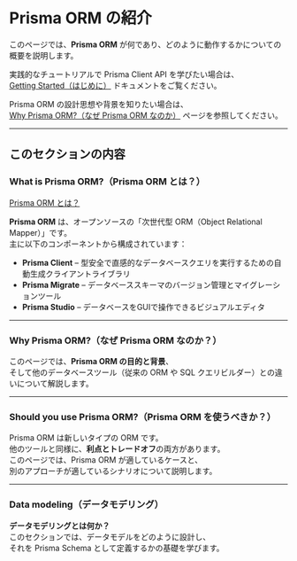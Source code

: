 # Prisma ORM の紹介

このページでは、**Prisma ORM** が何であり、どのように動作するかについての概要を説明します。

実践的なチュートリアルで Prisma Client API を学びたい場合は、  
[Getting Started（はじめに）](https://www.prisma.io/docs/getting-started) ドキュメントをご覧ください。

Prisma ORM の設計思想や背景を知りたい場合は、  
[Why Prisma ORM?（なぜ Prisma ORM なのか）](https://www.prisma.io/docs/orm/overview/why-prisma-orm) ページを参照してください。

---

## このセクションの内容

### What is Prisma ORM?（Prisma ORM とは？）
[Prisma ORM とは？](./prisma/docs/orm/overview/what-is-prisma.md)

**Prisma ORM** は、オープンソースの「次世代型 ORM（Object Relational Mapper）」です。  
主に以下のコンポーネントから構成されています：

- **Prisma Client** – 型安全で直感的なデータベースクエリを実行するための自動生成クライアントライブラリ  
- **Prisma Migrate** – データベーススキーマのバージョン管理とマイグレーションツール  
- **Prisma Studio** – データベースをGUIで操作できるビジュアルエディタ  

---

### Why Prisma ORM?（なぜ Prisma ORM なのか？）

このページでは、**Prisma ORM の目的と背景**、  
そして他のデータベースツール（従来の ORM や SQL クエリビルダー）との違いについて解説します。

---

### Should you use Prisma ORM?（Prisma ORM を使うべきか？）

Prisma ORM は新しいタイプの ORM です。  
他のツールと同様に、**利点とトレードオフ**の両方があります。  
このページでは、Prisma ORM が適しているケースと、  
別のアプローチが適しているシナリオについて説明します。

---

### Data modeling（データモデリング）

**データモデリングとは何か？**  
このセクションでは、データモデルをどのように設計し、  
それを Prisma Schema として定義するかの基礎を学びます。








